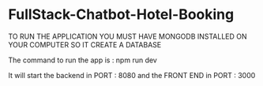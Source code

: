 # FullStack-Chatbot-Hotel-Booking

TO RUN THE APPLICATION YOU MUST HAVE MONGODB INSTALLED ON YOUR COMPUTER SO IT CREATE A DATABASE

The command to run the app is : npm run dev

It will start the backend in PORT : 8080 and the FRONT END in PORT : 3000
